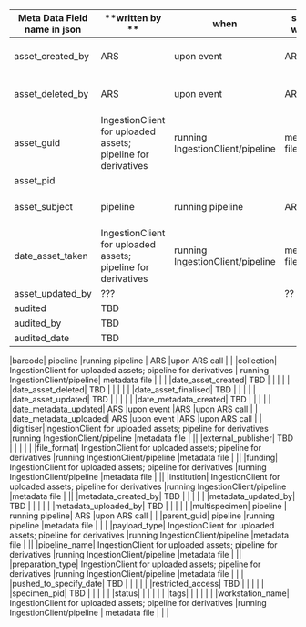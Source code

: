 | **Meta Data Field name in json** | **written by      ** | **when** | **saved where** | **when** | **Relevant into ** |
|----------------------------------|----------------------|----------|-----------------|----------|--------------------|
| asset_created_by                 | ARS    |upon event |ARS     |upon ARS call |             |
| asset_deleted_by                 | ARS    |upon event |ARS     |upon ARS call |             |
| asset_guid                 | IngestionClient for uploaded assets; pipeline for derivatives    |running IngestionClient/pipeline | metadata file   | |             |
| asset_pid                 |     | |     | |             |
| asset_subject                  | pipeline    |running pipeline |   ARS  |upon ARS call |             |
| date_asset_taken                 | IngestionClient for uploaded assets; pipeline for derivatives    |running IngestionClient/pipeline |metadata file    | |             |
| asset_updated_by                   | ???     | |??     | |             |
| audited                    | TBD    | |     | |             |
| audited_by                    | TBD     | |     | |             |
| audited_date                  | TBD     | |     | |             |

|barcode| pipeline     |running pipeline |  ARS   |upon ARS call |             |
|collection| IngestionClient for uploaded assets; pipeline for derivatives     | running IngestionClient/pipeline|   metadata file   | |             |
|date_asset_created| TBD     | |     | |             |
|date_asset_deleted| TBD     | |     | |             |
|date_asset_finalised| TBD     | |     | |             |
|date_asset_updated| TBD     | |     | |             |
|date_metadata_created| TBD     | |     | |             |
    |date_metadata_updated| ARS    |upon event |ARS     |upon ARS call |             |
    |date_metadata_uploaded| ARS    |upon event |ARS     |upon ARS call |             |
    |digitiser|IngestionClient for uploaded assets; pipeline for derivatives |running IngestionClient/pipeline     |metadata file |             ||
    |external_publisher| TBD     | |     | |             |
    |file_format| IngestionClient for uploaded assets; pipeline for derivatives |running IngestionClient/pipeline     |metadata file |             ||
    |funding| IngestionClient for uploaded assets; pipeline for derivatives |running IngestionClient/pipeline     |metadata file |             ||
    |institution| IngestionClient for uploaded assets; pipeline for derivatives |running IngestionClient/pipeline     |metadata file |             ||
    |metadata_created_by| TBD     | |     | |             |
    |metadata_updated_by| TBD     | |     | |             |
    |metadata_uploaded_by| TBD     | |     | |             |
    |multispecimen| pipeline     | running pipeline|    ARS |upon ARS call |             |
    |parent_guid| pipeline     |running pipeline |metadata file     | |             |
    |payload_type| IngestionClient for uploaded assets; pipeline for derivatives |running IngestionClient/pipeline     |metadata file |             ||
    |pipeline_name| IngestionClient for uploaded assets; pipeline for derivatives |running IngestionClient/pipeline     |metadata file |             ||
    |preparation_type| IngestionClient for uploaded assets; pipeline for derivatives     |running IngestionClient/pipeline  |metadata file      | |             |
    |pushed_to_specify_date| TBD     | |     | |             |
    |restricted_access| TBD     | |     | |             |
    |specimen_pid| TBD     | |     | |             |
    |status|      | |     | |             |
    |tags|      | |     | |             |
    |workstation_name| IngestionClient for uploaded assets; pipeline for derivatives     |running IngestionClient/pipeline |  metadata file    | |             |

